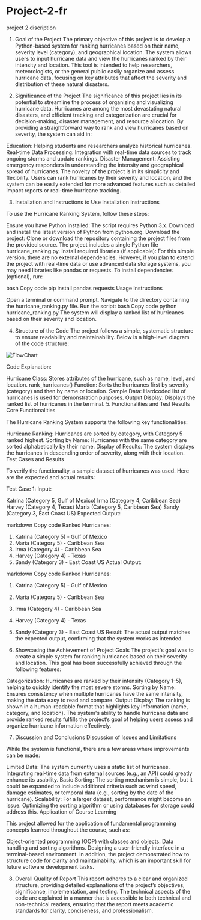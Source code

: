
# Project-2-fr
project 2
discription
1. Goal of the Project
The primary objective of this project is to develop a Python-based system for ranking hurricanes based on their name, severity level (category), and geographical location. The system allows users to input hurricane data and view the hurricanes ranked by their intensity and location. This tool is intended to help researchers, meteorologists, or the general public easily organize and assess hurricane data, focusing on key attributes that affect the severity and distribution of these natural disasters.

2. Significance of the Project
The significance of this project lies in its potential to streamline the process of organizing and visualizing hurricane data. Hurricanes are among the most devastating natural disasters, and efficient tracking and categorization are crucial for decision-making, disaster management, and resource allocation. By providing a straightforward way to rank and view hurricanes based on severity, the system can aid in:

Education: Helping students and researchers analyze historical hurricanes.
Real-time Data Processing: Integration with real-time data sources to track ongoing storms and update rankings.
Disaster Management: Assisting emergency responders in understanding the intensity and geographical spread of hurricanes.
The novelty of the project is in its simplicity and flexibility. Users can rank hurricanes by their severity and location, and the system can be easily extended for more advanced features such as detailed impact reports or real-time hurricane tracking.

3. Installation and Instructions to Use
Installation Instructions

To use the Hurricane Ranking System, follow these steps:

Ensure you have Python installed: The script requires Python 3.x. Download and install the latest version of Python from python.org.
Download the project:
Clone or download the repository containing the project files from the provided source.
The project includes a single Python file hurricane_ranking.py.
Install required libraries (if applicable): For this simple version, there are no external dependencies. However, if you plan to extend the project with real-time data or use advanced data storage systems, you may need libraries like pandas or requests.
To install dependencies (optional), run:

bash
Copy code
pip install pandas requests
Usage Instructions

Open a terminal or command prompt.
Navigate to the directory containing the hurricane_ranking.py file.
Run the script:
bash
Copy code
python hurricane_ranking.py
The system will display a ranked list of hurricanes based on their severity and location.

4. Structure of the Code
The project follows a simple, systematic structure to ensure readability and maintainability. Below is a high-level diagram of the code structure:

![FlowChart](https://github.com/user-attachments/assets/3a3e192f-31f8-4c5f-88a1-a2ab1bb215f2)


Code Explanation:

Hurricane Class: Stores attributes of the hurricane, such as name, level, and location.
rank_hurricanes() Function: Sorts the hurricanes first by severity (category) and then by name or location.
Sample Data: Hardcoded list of hurricanes is used for demonstration purposes.
Output Display: Displays the ranked list of hurricanes in the terminal.
5. Functionalities and Test Results
Core Functionalities

The Hurricane Ranking System supports the following key functionalities:

Hurricane Ranking: Hurricanes are sorted by category, with Category 5 ranked highest.
Sorting by Name: Hurricanes with the same category are sorted alphabetically by their name.
Display of Results: The system displays the hurricanes in descending order of severity, along with their location.
Test Cases and Results

To verify the functionality, a sample dataset of hurricanes was used. Here are the expected and actual results:

Test Case 1:
Input:

Katrina (Category 5, Gulf of Mexico)
Irma (Category 4, Caribbean Sea)
Harvey (Category 4, Texas)
Maria (Category 5, Caribbean Sea)
Sandy (Category 3, East Coast US)
Expected Output:

markdown
Copy code
Ranked Hurricanes:
1. Katrina (Category 5) - Gulf of Mexico
2. Maria (Category 5) - Caribbean Sea
3. Irma (Category 4) - Caribbean Sea
4. Harvey (Category 4) - Texas
5. Sandy (Category 3) - East Coast US
Actual Output:

markdown
Copy code
Ranked Hurricanes:
1. Katrina (Category 5) - Gulf of Mexico
2. Maria (Category 5) - Caribbean Sea
3. Irma (Category 4) - Caribbean Sea
4. Harvey (Category 4) - Texas
5. Sandy (Category 3) - East Coast US
Result: The actual output matches the expected output, confirming that the system works as intended.

6. Showcasing the Achievement of Project Goals
The project's goal was to create a simple system for ranking hurricanes based on their severity and location. This goal has been successfully achieved through the following features:

Categorization: Hurricanes are ranked by their intensity (Category 1–5), helping to quickly identify the most severe storms.
Sorting by Name: Ensures consistency when multiple hurricanes have the same intensity, making the data easy to read and compare.
Output Display: The ranking is shown in a human-readable format that highlights key information (name, category, and location).
The system's ability to handle hurricane data and provide ranked results fulfills the project’s goal of helping users assess and organize hurricane information effectively.

7. Discussion and Conclusions
Discussion of Issues and Limitations

While the system is functional, there are a few areas where improvements can be made:

Limited Data: The system currently uses a static list of hurricanes. Integrating real-time data from external sources (e.g., an API) could greatly enhance its usability.
Basic Sorting: The sorting mechanism is simple, but it could be expanded to include additional criteria such as wind speed, damage estimates, or temporal data (e.g., sorting by the date of the hurricane).
Scalability: For a larger dataset, performance might become an issue. Optimizing the sorting algorithm or using databases for storage could address this.
Application of Course Learning

This project allowed for the application of fundamental programming concepts learned throughout the course, such as:

Object-oriented programming (OOP) with classes and objects.
Data handling and sorting algorithms.
Designing a user-friendly interface in a terminal-based environment.
In addition, the project demonstrated how to structure code for clarity and maintainability, which is an important skill for future software development tasks.

8. Overall Quality of Report
This report adheres to a clear and organized structure, providing detailed explanations of the project’s objectives, significance, implementation, and testing. The technical aspects of the code are explained in a manner that is accessible to both technical and non-technical readers, ensuring that the report meets academic standards for clarity, conciseness, and professionalism.
